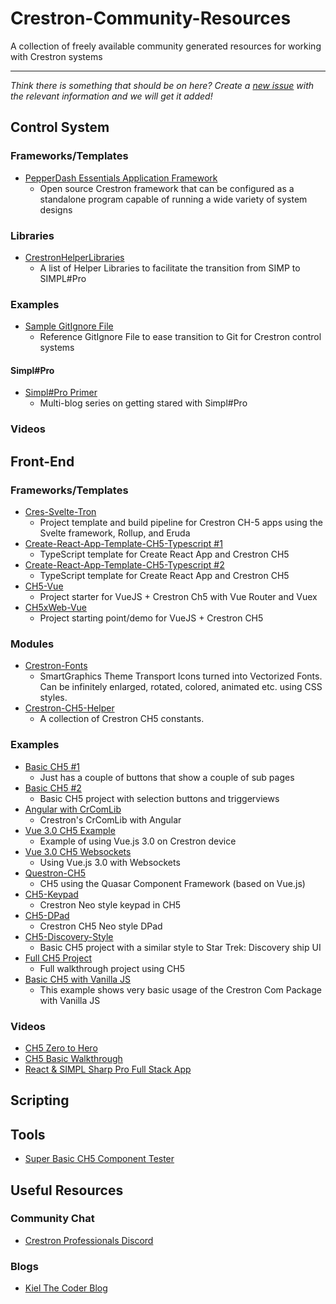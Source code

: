 # Crestron-Community-Resources
A collection of freely available community generated resources for working with Crestron systems

---

*Think there is something that should be on here? Create a [new issue](https://github.com/purebordem/Crestron-Community-Resources/issues) with the relevant information and we will get it added!*

## Control System
### Frameworks/Templates
* [PepperDash Essentials Application Framework](https://github.com/PepperDash/Essentials)
  * Open source Crestron framework that can be configured as a standalone program capable of running a wide variety of system designs
### Libraries
* [CrestronHelperLibraries](https://github.com/alvaroyurrita/CrestronHelperLibraries)
  * A list of Helper Libraries to facilitate the transition from SIMP to SIMPL#Pro
### Examples
* [Sample GitIgnore File](https://github.com/ninjaoxygen/gitignore/blob/master/crestron.gitignore)
  * Reference GitIgnore File to ease transition to Git for Crestron control systems
#### Simpl#Pro
* [Simpl#Pro Primer](https://kielthecoder.com/tag/primer/)
  * Multi-blog series on getting stared with Simpl#Pro 
### Videos

## Front-End
### Frameworks/Templates
* [Cres-Svelte-Tron](https://github.com/purebordem/Cres-Svelte-Tron)
  * Project template and build pipeline for Crestron CH-5 apps using the Svelte framework, Rollup, and Eruda
* [Create-React-App-Template-CH5-Typescript #1](https://github.com/avspltd/cra-template-ch5-typescript)
  * TypeScript template for Create React App and Crestron CH5
* [Create-React-App-Template-CH5-Typescript #2](https://github.com/Norgate-AV-Solutions-Ltd/cra-template-crestron-ch5-typescript)
  * TypeScript template for Create React App and Crestron CH5
* [CH5-Vue](https://github.com/utroda/ch5-vue) 
  * Project starter for VueJS + Crestron Ch5 with Vue Router and Vuex
* [CH5xWeb-Vue](https://github.com/jvallon/ch5-vue-demo)
  * Project starting point/demo for VueJS + Crestron CH5
### Modules
* [Crestron-Fonts](https://github.com/alvaroyurrita/Crestron-Fonts)
  * SmartGraphics Theme Transport Icons turned into Vectorized Fonts. Can be infinitely enlarged, rotated, colored, animated etc. using CSS styles.
* [Crestron-CH5-Helper](https://github.com/Norgate-AV-Solutions-Ltd/crestron-ch5-helper)
  * A collection of Crestron CH5 constants.

### Examples
* [Basic CH5 #1](https://github.com/Mirage-AV/Crestron-CH5-Basic)
  * Just has a couple of buttons that show a couple of sub pages
* [Basic CH5 #2](https://github.com/Mirage-AV/Crestron-CH5-Basic-Buttons-Pages)
  * Basic CH5 project with selection buttons and triggerviews 
* [Angular with CrComLib](https://github.com/jeff-vogt/crcomlib-ng)
  * Crestron's CrComLib with Angular
* [Vue 3.0 CH5 Example](https://github.com/jeffderek/crestron-vue-simpl-example)
  * Example of using Vue.js 3.0 on Crestron device
* [Vue 3.0 CH5 Websockets](https://github.com/jeffderek/crestron-vue-websocket-example)
  * Using Vue.js 3.0 with Websockets 
* [Questron-CH5](https://github.com/danelewis/Questron-Ch5)
  * CH5 using the Quasar Component Framework (based on Vue.js)
* [CH5-Keypad](https://github.com/Mirage-AV/CH5-Keypad)  
  * Crestron Neo style keypad in CH5
* [CH5-DPad](https://github.com/Mirage-AV/CH5-DPad)
  * Crestron CH5 Neo style DPad
* [CH5-Discovery-Style](https://github.com/Mirage-AV/CH5-Discovery-Style)
  * Basic CH5 project with a similar style to Star Trek: Discovery ship UI
* [Full CH5 Project](https://kielthecoder.com/2021/03/03/ch5-full-project/#more-2318)
  * Full walkthrough project using CH5
* [Basic CH5 with Vanilla JS](https://github.com/CloudDrivenSolutions/CH5-Basic)
  * This example shows very basic usage of the Crestron Com Package with Vanilla JS

### Videos
* [CH5 Zero to Hero](https://www.youtube.com/watch?v=yLsk4NZ5ZYc&t)
* [CH5 Basic Walkthrough](https://www.youtube.com/watch?v=RphhQH5DOYo)
* [React & SIMPL Sharp Pro Full Stack App](https://www.youtube.com/watch?v=tZL5xOCtf6Y)

## Scripting

## Tools
* [Super Basic CH5 Component Tester](https://repl.it/@purebordem/Crestron-CH5-Tester)

## Useful Resources
### Community Chat
* [Crestron Professionals Discord](https://discord.gg/VU4xT9j)
### Blogs
* [Kiel The Coder Blog](https://kielthecoder.com/)
